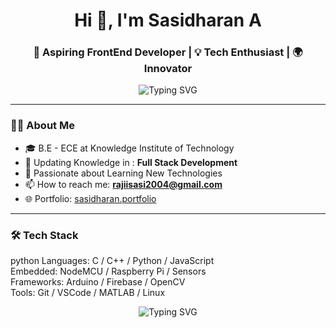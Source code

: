 <h1 align="center">Hi 👋, I'm Sasidharan A</h1>
<h3 align="center">🚀 Aspiring FrontEnd Developer | 💡 Tech Enthusiast | 🌍 Innovator</h3>

<p align="center">
  <img src="https://readme-typing-svg.herokuapp.com?font=Fira+Code&size=18&pause=1000&center=true&vCenter=true&width=440&lines=Welcome+to+my+GitHub!;Passionate+about+Tech+and+Innovation!" alt="Typing SVG" />
</p>

---

### 🧑‍💻 About Me

- 🎓 B.E - ECE at Knowledge Institute of Technology  
- 🔬 Updating Knowledge in : **Full Stack Development**  
- 🚀 Passionate about Learning New Technologies
- 📫 How to reach me: **rajiisasi2004@gmail.com**  
- 🌐 Portfolio: [sasidharan.portfolio](https://sasidharan1415.github.io/Sasidharan-s-Portfolio/)

---

### 🛠️ Tech Stack

python
Languages:  C / C++ / Python / JavaScript  
Embedded:   NodeMCU / Raspberry Pi / Sensors  
Frameworks: Arduino / Firebase / OpenCV  
Tools:      Git / VSCode / MATLAB / Linux

<p align="center">
    <img src="https://readme-typing-svg.herokuapp.com?font=Fira+Code&size=18&pause=1000&center=true&vCenter=true&width=440&lines=The+Destiny+to+Reach+My+World;And+My+World+is+you+Ms+🌍" alt="Typing SVG" />
  </p>  
